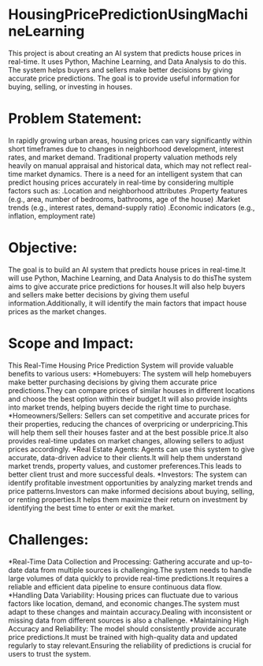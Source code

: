 # HousingPricePredictionUsingMachineLearning
This project is about creating an AI system that predicts house prices in real-time. It uses Python, Machine Learning, and Data Analysis to do this. The system helps buyers and sellers make better decisions by giving accurate price predictions.  The goal is to provide useful information for buying, selling, or investing in houses.
# Problem Statement:
In rapidly growing urban areas, housing prices can vary significantly within short timeframes due to changes in neighborhood development, interest rates, and market demand. Traditional property valuation methods rely heavily on manual appraisal and historical data, which may not reflect real-time market dynamics.
There is a need for an intelligent system that can predict housing prices accurately in real-time by considering multiple factors such as:
.Location and neighborhood attributes
.Property features (e.g., area, number of bedrooms, bathrooms, age of the house)
.Market trends (e.g., interest rates, demand-supply ratio)
.Economic indicators (e.g., inflation, employment rate)
# Objective:
The goal is to build an AI system that predicts house prices in real-time.It will use Python, Machine Learning, and Data Analysis to do thisThe system aims to give accurate price predictions for houses.It will also help buyers and sellers make better decisions by giving them useful information.Additionally, it will identify the main factors that impact house prices as the market changes.
# Scope and Impact:
This Real-Time Housing Price Prediction System will provide valuable benefits to various users:
*Homebuyers:
The system will help homebuyers make better purchasing decisions by giving them accurate price predictions.They can compare prices of similar houses in different locations and choose the best option within their budget.It will also provide insights into market trends, helping buyers decide the right time to purchase.
*Homeowners/Sellers:
Sellers can set competitive and accurate prices for their properties, reducing the chances of overpricing or underpricing.This will help them sell their houses faster and at the best possible price.It also provides real-time updates on market changes, allowing sellers to adjust prices accordingly.
*Real Estate Agents:
Agents can use this system to give accurate, data-driven advice to their clients.It will help them understand market trends, property values, and customer preferences.This leads to better client trust and more successful deals.
*Investors:
The system can identify profitable investment opportunities by analyzing market trends and price patterns.Investors can make informed decisions about buying, selling, or renting properties.It helps them maximize their return on investment by identifying the best time to enter or exit the market.
# Challenges:
*Real-Time Data Collection and Processing:
Gathering accurate and up-to-date data from multiple sources is challenging.The system needs to handle large volumes of data quickly to provide real-time predictions.It requires a reliable and efficient data pipeline to ensure continuous data flow.
*Handling Data Variability:
Housing prices can fluctuate due to various factors like location, demand, and economic changes.The system must adapt to these changes and maintain accuracy.Dealing with inconsistent or missing data from different sources is also a challenge.
*Maintaining High Accuracy and Reliability:
The model should consistently provide accurate price predictions.It must be trained with high-quality data and updated regularly to stay relevant.Ensuring the reliability of predictions is crucial for users to trust the system.

    

